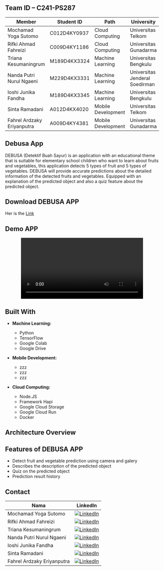 ## Team ID – C241-PS287
| Member    | Student ID    | Path    | University    |
|------------|------------|------------|------------|
| Mochamad Yoga Sutomo    | C012D4KY0937      | Cloud Computing     | Universitas Telkom     |
| Rifki Ahmad Fahreizi   | C009D4KY1186     | Cloud Computing     | Universitas Gunadarma     |
| Triana Kesumaningrum    | M189D4KX3324     | Machine Learning     | Universitas Bengkulu     |
| Nanda Putri Nurul Ngaeni    | M229D4KX3331    | Machine Learning    | Universitas Jenderal Soedirman    |
| Ioshi Junika Fandha    | M189D4KX3345    | Machine Learning    | Universitas Bengkulu    |
| Sinta Ramadani    | A012D4KX4020    | Mobile Development    | Universitas Telkom    |
| Fahrel Ardzaky Eriyanputra    | A009D4KY4381    | Mobile Development    | Universitas Gunadarma    |

## Debusa App
DEBUSA (Detektif Buah Sayur) is an application with an educational theme that is suitable for elementary school children who want to learn about fruits and vegetables, this application detects 5 types of fruit and 5 types of vegetables. DEBUSA will provide accurate predictions about the detailed information of the detected fruits and vegetables. Equipped with an explanation of the predicted object and also a quiz feature about the predicted object.

## Download DEBUSA APP
Her is the [Link](https://drive.google.com/drive/folders/18cIAinUntptxbTILp1_wKLJbnjRAgO3W?usp=drive_link)

## Demo APP
<div align="center">
  <video src="https://drive.google.com/file/d/1-D0ZJdYo60zfyKHfCmzV9snzHp1b0sMK/view?usp=drive_link" width="400" />
</div>


## Built With
- **Machine Learning:**
  - Python
  - TensorFlow
  - Google Colab
  - Google Drive
  
- **Mobile Development:**
  - zzz
  - zzz
  - zzz
  
- **Cloud Computing:**
  - Node.JS
  - Framework Hapi
  - Google Cloud Storage  
  - Google Cloud Run
  - Docker

## Architecture Overview

## Features of DEBUSA APP
- Detect fruit and vegetable prediction using camera and galery
- Describes the description of the predicted object
- Quiz on the predicted object
- Prediction result history

## Contact

| Nama  | LinkedIn |
|-------|----------|
| Mochamad Yoga Sutomo  | [![LinkedIn](https://img.shields.io/badge/LinkedIn-%230077B5.svg?logo=linkedin&logoColor=white)](https://www.linkedin.com/in/mysutomo)  |
| Rifki Ahmad Fahreizi  | [![LinkedIn](https://img.shields.io/badge/LinkedIn-%230077B5.svg?logo=linkedin&logoColor=white)](https://www.linkedin.com/in/rifki-ahmad-fahreizi/)  |
| Triana Kesumaningrum  | [![LinkedIn](https://img.shields.io/badge/LinkedIn-%230077B5.svg?logo=linkedin&logoColor=white)](https://www.linkedin.com/in/triana-kesumaningrum/)  |
| Nanda Putri Nurul Ngaeni  | [![LinkedIn](https://img.shields.io/badge/LinkedIn-%230077B5.svg?logo=linkedin&logoColor=white)](https://www.linkedin.com/in/nandaputrinurulngaeni/)  |
| Ioshi Junika Fandha  | [![LinkedIn](https://img.shields.io/badge/LinkedIn-%230077B5.svg?logo=linkedin&logoColor=white)]()  |
| Sinta Ramadani  | [![LinkedIn](https://img.shields.io/badge/LinkedIn-%230077B5.svg?logo=linkedin&logoColor=white)]()  |
| Fahrel Ardzaky Eriyanputra  | [![LinkedIn](https://img.shields.io/badge/LinkedIn-%230077B5.svg?logo=linkedin&logoColor=white)]()  |
